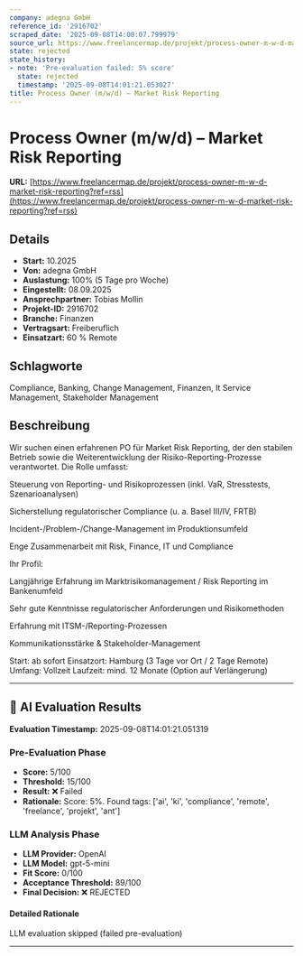 ```yaml
---
company: adegna GmbH
reference_id: '2916702'
scraped_date: '2025-09-08T14:00:07.799979'
source_url: https://www.freelancermap.de/projekt/process-owner-m-w-d-market-risk-reporting?ref=rss
state: rejected
state_history:
- note: 'Pre-evaluation failed: 5% score'
  state: rejected
  timestamp: '2025-09-08T14:01:21.053027'
title: Process Owner (m/w/d) – Market Risk Reporting
---
```



# Process Owner (m/w/d) – Market Risk Reporting
**URL:** [https://www.freelancermap.de/projekt/process-owner-m-w-d-market-risk-reporting?ref=rss](https://www.freelancermap.de/projekt/process-owner-m-w-d-market-risk-reporting?ref=rss)
## Details
- **Start:** 10.2025
- **Von:** adegna GmbH
- **Auslastung:** 100% (5 Tage pro Woche)
- **Eingestellt:** 08.09.2025
- **Ansprechpartner:** Tobias Mollin
- **Projekt-ID:** 2916702
- **Branche:** Finanzen
- **Vertragsart:** Freiberuflich
- **Einsatzart:** 60
                                                % Remote

## Schlagworte
Compliance, Banking, Change Management, Finanzen, It Service Management, Stakeholder Management

## Beschreibung
Wir suchen einen erfahrenen PO für Market Risk Reporting, der den stabilen Betrieb sowie die Weiterentwicklung der Risiko-Reporting-Prozesse verantwortet.
Die Rolle umfasst:

Steuerung von Reporting- und Risikoprozessen (inkl. VaR, Stresstests, Szenarioanalysen)

Sicherstellung regulatorischer Compliance (u. a. Basel III/IV, FRTB)

Incident-/Problem-/Change-Management im Produktionsumfeld

Enge Zusammenarbeit mit Risk, Finance, IT und Compliance

Ihr Profil:

Langjährige Erfahrung im Markt­risikomanagement / Risk Reporting im Bankenumfeld

Sehr gute Kenntnisse regulatorischer Anforderungen und Risiko­methoden

Erfahrung mit ITSM-/Reporting-Prozessen

Kommunikationsstärke & Stakeholder-Management

Start: ab sofort
Einsatzort: Hamburg (3 Tage vor Ort / 2 Tage Remote)
Umfang: Vollzeit
Laufzeit: mind. 12 Monate (Option auf Verlängerung)

---

## 🤖 AI Evaluation Results

**Evaluation Timestamp:** 2025-09-08T14:01:21.051319

### Pre-Evaluation Phase
- **Score:** 5/100
- **Threshold:** 15/100
- **Result:** ❌ Failed
- **Rationale:** Score: 5%. Found tags: ['ai', 'ki', 'compliance', 'remote', 'freelance', 'projekt', 'ant']

### LLM Analysis Phase
- **LLM Provider:** OpenAI
- **LLM Model:** gpt-5-mini
- **Fit Score:** 0/100
- **Acceptance Threshold:** 89/100
- **Final Decision:** ❌ REJECTED

#### Detailed Rationale
LLM evaluation skipped (failed pre-evaluation)

---
